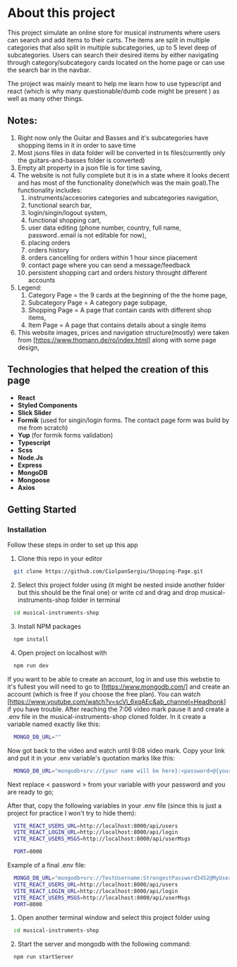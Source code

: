 # About this project

This project simulate an online store for musical instruments where users can search and add items to their carts. The items are split in multiple categories that also split in multiple subcategories, up to 5 level deep of subcategories. Users can search their desired items by either navigating through category/subcategory cards located on the home page or can use the search bar in the navbar.

The project was mainly meant to help me learn how to use typescript and react (which is why many questionable/dumb code might be present ) as well as many other things.

## Notes:

1. Right now only the Guitar and Basses and it's subcategories have shopping items in it in order to save time
2. Most jsons files in data folder will be converted in ts files(currently only the guitars-and-basses folder is converted)
3. Empty alt property in a json file is for time saving,
4. The website is not fully complete but it is in a state where it looks decent and has most of the functionality done(which was the main goal).The functionality includes:
   1. instruments/accesories categories and subcategories navigation,
   2. functional search bar,
   3. login/singin/logout system,
   4. functional shopping cart,
   5. user data editing (phone number, country, full name, password..email is not editable for now),
   6. placing orders
   7. orders history
   8. orders cancelling for orders within 1 hour since placement
   9. contact page where you can send a message/feedback
   10. persistent shopping cart and orders history throught different accounts
5. Legend:
   1. Category Page = the 9 cards at the beginning of the the home page,
   2. Subcategory Page = A category page subpage,
   3. Shopping Page = A page that contain cards with different shop items,
   4. Item Page = A page that contains details about a single items
6. This website images, prices and navigation structure(mostly) were taken from [https://www.thomann.de/ro/index.html] along with some page design,

## Technologies that helped the creation of this page

- **React**
- **Styled Components**
- **Slick Slider**
- **Formik** (used for singin/login forms. The contact page form was build by me from scratch)
- **Yup** (for formik forms validation)
- **Typescript**
- **Scss**
- **Node.Js**
- **Express**
- **MongoDB**
- **Mongoose**
- **Axios**

## Getting Started

### Installation

Follow these steps in order to set up this app

1. Clone this repo in your editor

```sh
  git clone https://github.com/CiolpanSergiu/Shopping-Page.git
```

2. Select this project folder using (it might be nested inside another folder but this should be the final one) or write cd and drag and drop musical-instruments-shop folder in terminal

```sh
  cd musical-instruments-shop
```

3. Install NPM packages

```sh
  npm install
```

4. Open project on localhost with

```sh
  npm run dev
```

If you want to be able to create an account, log in and use this webstie to it's fullest you will need to go to
[https://www.mongodb.com/] and create an account (which is free if you choose the free plan). You can watch [https://www.youtube.com/watch?v=scVi_6xqAEc&ab_channel=Headhonk] if you have trouble. After reaching the 7:06 video mark pause it and create a .env file
in the musical-instruments-shop cloned folder. In it create a variable named exactly like this:

```sh
  MONGO_DB_URL=""
```

Now got back to the video and watch until 9:08 video mark. Copy your link and put it in your .env variable's quotation marks like this:

```sh
  MONGO_DB_URL="mongodb+srv://{your name will be here}:<password>@{your cluster name will be here}.aptr19m.mongodb.net/?retryWrites=true&w=majority"
```

Next replace < password > from your variable with your password and you are ready to go;

After that, copy the following variables in your .env file (since this is just a project for practice I won't try to hide them):

```sh
  VITE_REACT_USERS_URL=http://localhost:8000/api/users
  VITE_REACT_LOGIN_URL=http://localhost:8000/api/login
  VITE_REACT_USERS_MSGS=http://localhost:8000/api/userMsgs

  PORT=8000
```

Example of a final .env file:

```sh
  MONGO_DB_URL="mongodb+srv://TestUsername:StrongestPassword3452@MyUsersDB.aptr19m.mongodb.net/?retryWrites=true&w=majority"
  VITE_REACT_USERS_URL=http://localhost:8000/api/users
  VITE_REACT_LOGIN_URL=http://localhost:8000/api/login
  VITE_REACT_USERS_MSGS=http://localhost:8000/api/userMsgs
  PORT=8000
```

1. Open another terminal window and select this project folder using

```sh
  cd musical-instruments-shop
```

2. Start the server and mongodb with the following command:

```sh
  npm run startServer
```
